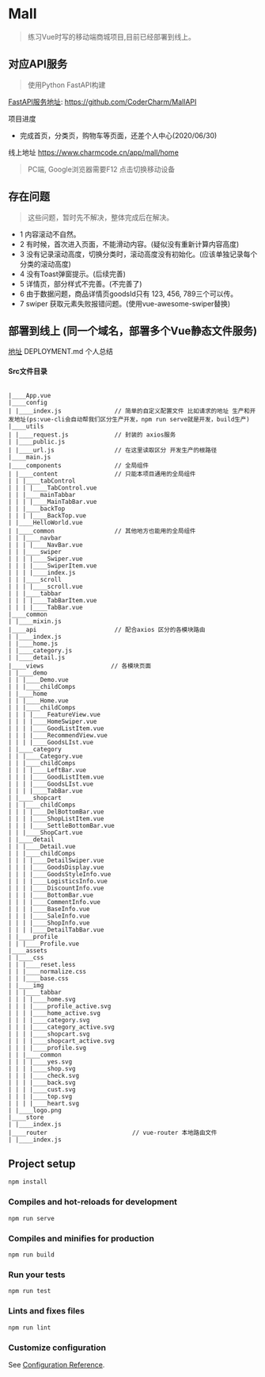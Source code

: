 # Mall
> 练习Vue时写的移动端商城项目,目前已经部署到线上。

## 对应API服务
> 使用Python FastAPI构建

[FastAPI服务地址](https://github.com/CoderCharm/MallAPI): https://github.com/CoderCharm/MallAPI

项目进度
- 完成首页，分类页，购物车等页面，还差个人中心(2020/06/30)

线上地址
https://www.charmcode.cn/app/mall/home

> PC端, Google浏览器需要F12 点击切换移动设备 


## 存在问题

> 这些问题，暂时先不解决，整体完成后在解决。

- 1 内容滚动不自然。
- 2 有时候，首次进入页面，不能滑动内容。(疑似没有重新计算内容高度)
- 3 没有记录滚动高度，切换分类时，滚动高度没有初始化。(应该单独记录每个分类的滚动高度)
- 4 没有Toast弹窗提示。(后续完善)
- 5 详情页，部分样式不完善。(不完善了)
- 6 由于数据问题，商品详情页goodsId只有 123, 456, 789三个可以传。
- 7 swiper 获取元素失败报错问题。(使用vue-awesome-swiper替换)

## 部署到线上 (同一个域名，部署多个Vue静态文件服务)

[地址](DEPLOYMENT.md) DEPLOYMENT.md 个人总结
 
#### Src文件目录
```

|____App.vue
|____config
| |____index.js               // 简单的自定义配置文件 比如请求的地址 生产和开发地址(ps:vue-cli会自动帮我们区分生产开发，npm run serve就是开发，build生产)
|____utils
| |____request.js             // 封装的 axios服务
| |____public.js
| |____url.js                 // 在这里读取区分 开发生产的根路径
|____main.js
|____components               // 全局组件
| |____content                // 只能本项目通用的全局组件
| | |____tabControl
| | | |____TabControl.vue
| | |____mainTabbar
| | | |____MainTabBar.vue
| | |____backTop
| | | |____BackTop.vue
| |____HelloWorld.vue
| |____common                 // 其他地方也能用的全局组件
| | |____navbar
| | | |____NavBar.vue
| | |____swiper
| | | |____Swiper.vue
| | | |____SwiperItem.vue
| | | |____index.js
| | |____scroll
| | | |____scroll.vue
| | |____tabbar
| | | |____TabBarItem.vue
| | | |____TabBar.vue
|____common                  
| |____mixin.js
|____api                      // 配合axios 区分的各模块路由
| |____index.js
| |____home.js
| |____category.js
| |____detail.js
|____views                   // 各模块页面
| |____demo
| | |____Demo.vue
| | |____childComps
| |____home
| | |____Home.vue
| | |____childComps
| | | |____FeatureView.vue
| | | |____HomeSwiper.vue
| | | |____GoodListItem.vue
| | | |____RecommendView.vue
| | | |____GoodsLIst.vue
| |____category
| | |____Category.vue
| | |____childComps
| | | |____LeftBar.vue
| | | |____GoodListItem.vue
| | | |____GoodsLIst.vue
| | | |____TabBar.vue
| |____shopcart
| | |____childComps
| | | |____DelBottomBar.vue
| | | |____ShopListItem.vue
| | | |____SettleBottomBar.vue
| | |____ShopCart.vue
| |____detail
| | |____Detail.vue
| | |____childComps
| | | |____DetailSwiper.vue
| | | |____GoodsDisplay.vue
| | | |____GoodsStyleInfo.vue
| | | |____LogisticsInfo.vue
| | | |____DiscountInfo.vue
| | | |____BottomBar.vue
| | | |____CommentInfo.vue
| | | |____BaseInfo.vue
| | | |____SaleInfo.vue
| | | |____ShopInfo.vue
| | | |____DetailTabBar.vue
| |____profile
| | |____Profile.vue
|____assets
| |____css
| | |____reset.less
| | |____normalize.css
| | |____base.css
| |____img
| | |____tabbar
| | | |____home.svg
| | | |____profile_active.svg
| | | |____home_active.svg
| | | |____category.svg
| | | |____category_active.svg
| | | |____shopcart.svg
| | | |____shopcart_active.svg
| | | |____profile.svg
| | |____common
| | | |____yes.svg
| | | |____shop.svg
| | | |____check.svg
| | | |____back.svg
| | | |____cust.svg
| | | |____top.svg
| | | |____heart.svg
| |____logo.png
|____store
| |____index.js
|____router                        // vue-router 本地路由文件
| |____index.js                    

```











## Project setup
```
npm install
```

### Compiles and hot-reloads for development
```
npm run serve
```

### Compiles and minifies for production
```
npm run build
```

### Run your tests
```
npm run test
```

### Lints and fixes files
```
npm run lint
```

### Customize configuration
See [Configuration Reference](https://cli.vuejs.org/config/).
